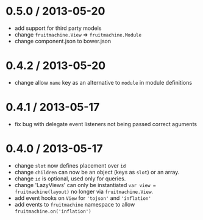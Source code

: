 0.5.0 / 2013-05-20
==================

  * add support for third party models
  * change `fruitmachine.View` => `fruitmachine.Module`
  * change component.json to bower.json

0.4.2 / 2013-05-20
==================

  * change allow `name` key as an alternative to `module` in module definitions

0.4.1 / 2013-05-17
==================

  * fix bug with delegate event listeners not being passed correct aguments

0.4.0 / 2013-05-17
==================

  * change `slot` now defines placement over `id`
  * change `children` can now be an object (keys as `slot`) or an array.
  * change `id` is optional, used only for queries.
  * change 'LazyViews' can only be instantiated `var view = fruitmachine(layout)` no longer via `fruitmachine.View`.
  * add event hooks on `View` for `'tojson'` and `'inflation'`
  * add events to `fruitmachine` namespace to allow `fruitmachine.on('inflation')`